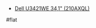 - [Dell U3421WE 34,1" (210AXQL)](https://dell24.pl/p/13457/Monitor-DELL-U3421WE-34-14-WQHD-IPS-3YPPG?ceneo-standard=&ceneo_cid=ae1c54ee-d7b9-109d-a42a-d8c9e6d1914d)

#flat


